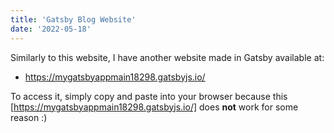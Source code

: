 ```yaml
---
title: 'Gatsby Blog Website'
date: '2022-05-18'
---
```


Similarly to this website, I have another website made in Gatsby available at:

- https://mygatsbyappmain18298.gatsbyjs.io/

To access it, simply copy and paste into your browser because this [https://mygatsbyappmain18298.gatsbyjs.io/] does **not** work for some reason :)

